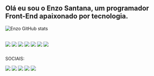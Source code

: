 ## Olá eu sou o Enzo Santana, um programador Front-End apaixonado por tecnologia.

![Enzo GitHub stats](https://github-readme-stats.vercel.app/api?username=enzosanttana&show_icons=true&theme=radical)

<div style="display: inline_block"><br/>
<img align="center" src="https://img.shields.io/badge/HTML5-E34F26?style=for-the-badge&logo=html5&logoColor=white">
<img align="center" src="https://img.shields.io/badge/CSS3-1572B6?style=for-the-badge&logo=css3&logoColor=white">
<img align="center" src="https://img.shields.io/badge/JavaScript-323330?style=for-the-badge&logo=javascript&logoColor=F7DF1E">
<img align="center" src="https://img.shields.io/badge/Node.js-43853D?style=for-the-badge&logo=node.js&logoColor=white">
<img align="center" src="https://img.shields.io/badge/React-20232A?style=for-the-badge&logo=react&logoColor=61DAFB">
<img align="center" src="https://img.shields.io/badge/C%2B%2B-00599C?style=for-the-badge&logo=c%2B%2B&logoColor=white">
<img align="center" src="https://img.shields.io/badge/Portfolio-FF5722?style=for-the-badge&logo=todoist&logoColor=white"(https://)
</div>
  
  ##

<div> 
SOCIAIS:

  <a href="https://www.youtube.com/@buenovlr" target="_blank"><img src="https://img.shields.io/badge/YouTube-FF0000?style=for-the-badge&logo=youtube&logoColor=white" target="_blank"></a>
  <a href="https://www.instagram.com/enzosanttanav" target="_blank"><img src="https://img.shields.io/badge/-Instagram-%23E4405F?style=for-the-badge&logo=instagram&logoColor=white" target="_blank"></a>
 	<a href="https://www.twitch.tv/buennozw" target="_blank"><img src="https://img.shields.io/badge/Twitch-9146FF?style=for-the-badge&logo=twitch&logoColor=white" target="_blank"></a> 
  <a href = "mailto:enzosantana333@gmail.com"><img src="https://img.shields.io/badge/-Gmail-%23333?style=for-the-badge&logo=gmail&logoColor=white" target="_blank"></a>
  <a href="https://www.linkedin.com/in/santtanadev" target="_blank"><img src="https://img.shields.io/badge/-LinkedIn-%230077B5?style=for-the-badge&logo=linkedin&logoColor=white" target="_blank"></a> 
  
</div>
